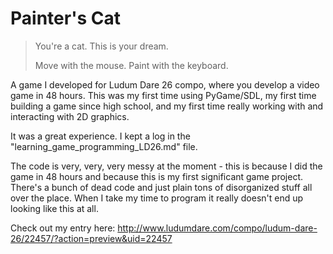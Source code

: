 Painter's Cat
=============

> You're a cat. This is your dream.
> 
> Move with the mouse.
> Paint with the keyboard.

A game I developed for Ludum Dare 26 compo, where you develop a video game in 48 hours. This was my first time using PyGame/SDL, my first time building a game since high school, and my first time really working with and interacting with 2D graphics.

It was a great experience. I kept a log in the "learning_game_programming_LD26.md" file.

The code is very, very, very messy at the moment - this is because I did the game in 48 hours and because this is my first significant game project. There's a bunch of dead code and just plain tons of disorganized stuff all over the place. When I take my time to program it really doesn't end up looking like this at all.

Check out my entry here: http://www.ludumdare.com/compo/ludum-dare-26/22457/?action=preview&uid=22457

